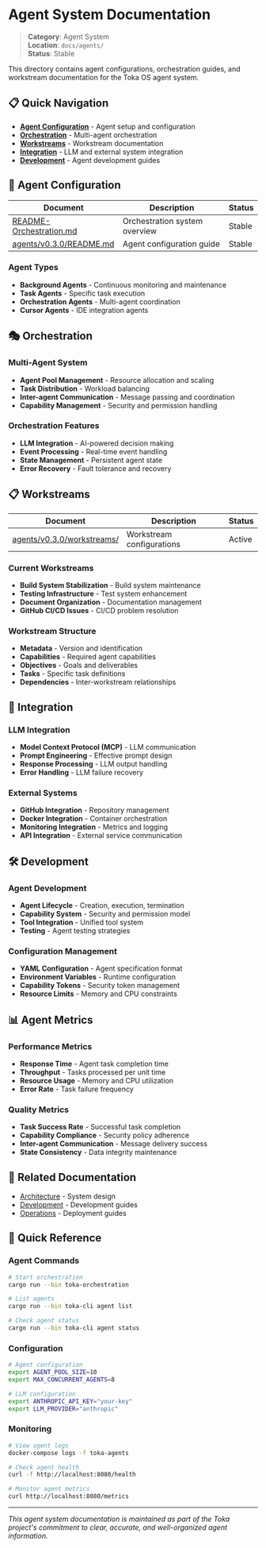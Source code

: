 # Agent System Documentation

> **Category**: Agent System  
> **Location**: `docs/agents/`  
> **Status**: Stable

This directory contains agent configurations, orchestration guides, and workstream documentation for the Toka OS agent system.

## 📋 Quick Navigation

- [**Agent Configuration**](#agent-configuration) - Agent setup and configuration
- [**Orchestration**](#orchestration) - Multi-agent orchestration
- [**Workstreams**](#workstreams) - Workstream documentation
- [**Integration**](#integration) - LLM and external system integration
- [**Development**](#development) - Agent development guides

## 🤖 Agent Configuration

| Document | Description | Status |
|----------|-------------|--------|
| [README-Orchestration.md](../../README-Orchestration.md) | Orchestration system overview | Stable |
| [agents/v0.3.0/README.md](../../agents/v0.3.0/README.md) | Agent configuration guide | Stable |

### Agent Types
- **Background Agents** - Continuous monitoring and maintenance
- **Task Agents** - Specific task execution
- **Orchestration Agents** - Multi-agent coordination
- **Cursor Agents** - IDE integration agents

## 🎭 Orchestration

### Multi-Agent System
- **Agent Pool Management** - Resource allocation and scaling
- **Task Distribution** - Workload balancing
- **Inter-agent Communication** - Message passing and coordination
- **Capability Management** - Security and permission handling

### Orchestration Features
- **LLM Integration** - AI-powered decision making
- **Event Processing** - Real-time event handling
- **State Management** - Persistent agent state
- **Error Recovery** - Fault tolerance and recovery

## 📋 Workstreams

| Document | Description | Status |
|----------|-------------|--------|
| [agents/v0.3.0/workstreams/](../../agents/v0.3.0/workstreams/) | Workstream configurations | Active |

### Current Workstreams
- **Build System Stabilization** - Build system maintenance
- **Testing Infrastructure** - Test system enhancement
- **Document Organization** - Documentation management
- **GitHub CI/CD Issues** - CI/CD problem resolution

### Workstream Structure
- **Metadata** - Version and identification
- **Capabilities** - Required agent capabilities
- **Objectives** - Goals and deliverables
- **Tasks** - Specific task definitions
- **Dependencies** - Inter-workstream relationships

## 🔗 Integration

### LLM Integration
- **Model Context Protocol (MCP)** - LLM communication
- **Prompt Engineering** - Effective prompt design
- **Response Processing** - LLM output handling
- **Error Handling** - LLM failure recovery

### External Systems
- **GitHub Integration** - Repository management
- **Docker Integration** - Container orchestration
- **Monitoring Integration** - Metrics and logging
- **API Integration** - External service communication

## 🛠️ Development

### Agent Development
- **Agent Lifecycle** - Creation, execution, termination
- **Capability System** - Security and permission model
- **Tool Integration** - Unified tool system
- **Testing** - Agent testing strategies

### Configuration Management
- **YAML Configuration** - Agent specification format
- **Environment Variables** - Runtime configuration
- **Capability Tokens** - Security token management
- **Resource Limits** - Memory and CPU constraints

## 📊 Agent Metrics

### Performance Metrics
- **Response Time** - Agent task completion time
- **Throughput** - Tasks processed per unit time
- **Resource Usage** - Memory and CPU utilization
- **Error Rate** - Task failure frequency

### Quality Metrics
- **Task Success Rate** - Successful task completion
- **Capability Compliance** - Security policy adherence
- **Inter-agent Communication** - Message delivery success
- **State Consistency** - Data integrity maintenance

## 🔗 Related Documentation

- [Architecture](../architecture/) - System design
- [Development](../development/) - Development guides
- [Operations](../operations/) - Deployment guides

## 🚨 Quick Reference

### Agent Commands
```bash
# Start orchestration
cargo run --bin toka-orchestration

# List agents
cargo run --bin toka-cli agent list

# Check agent status
cargo run --bin toka-cli agent status
```

### Configuration
```bash
# Agent configuration
export AGENT_POOL_SIZE=10
export MAX_CONCURRENT_AGENTS=8

# LLM configuration
export ANTHROPIC_API_KEY="your-key"
export LLM_PROVIDER="anthropic"
```

### Monitoring
```bash
# View agent logs
docker-compose logs -f toka-agents

# Check agent health
curl -f http://localhost:8080/health

# Monitor agent metrics
curl http://localhost:8080/metrics
```

---

*This agent system documentation is maintained as part of the Toka project's commitment to clear, accurate, and well-organized agent information.* 